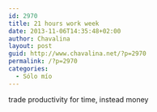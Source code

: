 ```yaml
---
id: 2970
title: 21 hours work week
date: 2013-11-06T14:35:48+02:00
author: Chavalina
layout: post
guid: http://www.chavalina.net/?p=2970
permalink: /?p=2970
categories:
  - Sólo mío
---
```

trade productivity for time, instead money